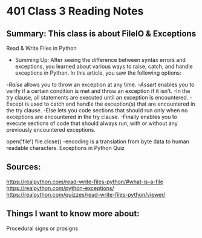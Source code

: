 # 401 Class 3 Reading Notes

## Summary: This class is about FileIO & Exceptions 

Read & Write Files in Python

- Summing Up: After seeing the difference between syntax errors and exceptions, you learned about various ways to raise, catch, and handle exceptions in Python. In this article, you saw the following options:

-*Raise* allows you to throw an exception at any time. 
-*Assert* enables you to verify if a certain condition is met and throw an exception if it isn’t.
-In the try clause, all statements are executed until an exception is encountered.
-Except is used to catch and handle the exception(s) that are encountered in the try clause.
-Else lets you code sections that should run only when no exceptions are encountered in the try clause.
-Finally enables you to execute sections of code that should always run, with or without any previously encountered exceptions.


open('file')
file.close()
-encoding is a translation from byte data to human readable characters.
Exceptions in Python
Quiz 

## Sources:
https://realpython.com/read-write-files-python/#what-is-a-file
https://realpython.com/python-exceptions/
https://realpython.com/quizzes/read-write-files-python/viewer/

## Things I want to know more about:
Procedural signs or prosigns